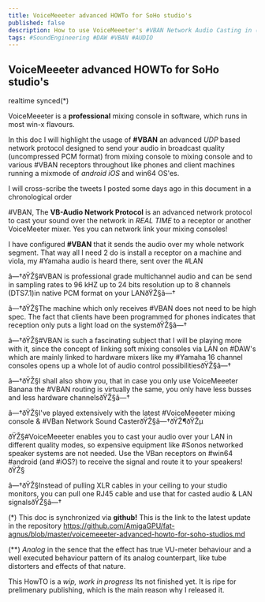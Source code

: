 ```yaml
---
title: VoiceMeeeter advanced HOWTo for SoHo studio's
published: false
description: How to use VoiceMeeeter's #VBAN Network Audio Casting in (SoHo) studios
tags: #SoundEngineering #DAW #VBAN #AUDIO
---
```



## VoiceMeeeter advanced HOWTo for SoHo studio's 
realtime synced(*)

VoiceMeeeter is a **professional** mixing console in software, which runs in most win-x flavours.

In this doc I will highlight the usage of **#VBAN** an advanced _UDP_ based network protocol designed to send your audio in broadcast quality (uncompressed PCM format) from mixing console to mixing console and to various #VBAN receptors throughout like phones and client machines running a mixmode of _android iOS_ and win64 OS'es.

I will cross-scribe the tweets I posted some days ago in this document in a chronological order

#VBAN, The **VB-Audio Network Protocol** is an advanced network protocol to cast your sound over the network in *REAL TIME* to a receptor or another VoiceMeeter mixer. Yes you can network link your mixing consoles!

I have configured **#VBAN** that it sends the audio over my whole network segment. That way all I need 2 do is install a receptor on a machine and viola, my #Yamaha audio is heard there, sent over the #LAN

â—†ðŸŽ§#VBAN is professional grade multichannel audio and can be send in sampling rates to 96 kHZ up to 24 bits resolution up to 8 channels (DTS7.1)in native PCM format on your LANðŸŽ§â—†

â—†ðŸŽ§The machine which only receives #VBAN does not need to be high spec. The fact that clients have been programmed for phones indicates that reception only puts a light load on the systemðŸŽ§â—†

â—†ðŸŽ§#VBAN is such a fascinating subject that I will be playing more with it, since the concept of linking soft mixing consoles via LAN on #DAW's which are mainly linked to hardware mixers like my #Yamaha 16 channel consoles opens up a whole lot of audio control possibilitiesðŸŽ§â—†

â—†ðŸŽ§I shall also show you, that in case you only use VoiceMeeeter Banana the #VBAN routing is virtually the same, you only have less busses and less hardware channelsðŸŽ§â—†


â—†ðŸŽ§I've played extensively with the latest #VoiceMeeeter mixing console & #VBan Network Sound CasterðŸŽ§â—†ðŸŽ¶ðŸŽµ

ðŸŽ§#VoiceMeeeter enables you to cast your audio over your LAN in different quality modes, so expensive equipment like #Sonos networked speaker systems are not needed. Use the VBan receptors on #win64 #android (and #iOS?) to receive the signal and route it to your speakers!ðŸŽ§

â—†ðŸŽ§Instead of pulling XLR cables in your ceiling to your studio monitors, you can pull  one RJ45 cable and use that for casted audio & LAN signalsðŸŽ§â—†


(*)
This doc is synchronized via **github!** This is the link to the latest update in the repository <https://github.com/AmigaGPU/fat-agnus/blob/master/voicemeeeter-advanced-howto-for-soho-studios.md>

(**)
_Analog_ in the sence that the effect has true VU-meter behaviour and a well executed behaviour pattern of its analog counterpart, like tube distorters and effects of that nature.

This HowTO is a *wip, work in progress* Its not finished yet. It is ripe for prelimenary publishing, which is the main reason why I released it.
